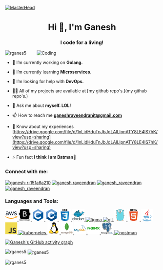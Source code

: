 [![MasterHead](https://developers.giphy.com/branch/master/static/api-512d36c09662682717108a38bbb5c57d.gif)](https://rganes5.io)
<h1 align="center">Hi 👋, I'm Ganesh</h1>
<h3 align="center">I code for a living!</h3>
<img align="right" alt="Coding" width="400" src="https://i.pinimg.com/736x/74/66/34/746634fe2d718c4fc27b435eccfad584--coding-java.jpg">


<p align="left"> <img src="https://komarev.com/ghpvc/?username=rganes5&label=Profile%20views&color=0e75b6&style=flat" alt="rganes5" /> </p>


- 🔭 I’m currently working on **Golang.**

- 🌱 I’m currently learning **Microservices.**

- 🤝 I’m looking for help with **DevOps.**

- 👨‍💻 All of my projects are available at [my github repo's.](my github repo's.)

- 💬 Ask me about **myself. LOL!**

- 📫 How to reach me **ganeshraveendranit@gmail.com**

- 📄 Know about my experiences [https://drive.google.com/file/d/1nLidHduTnJbJdLAlLIpnATY8LE4IS7hK/view?usp=sharing](https://drive.google.com/file/d/1nLidHduTnJbJdLAlLIpnATY8LE4IS7hK/view?usp=sharing)

- ⚡ Fun fact **I think I am Batman🦇**

<h3 align="left">Connect with me:</h3>
<p align="left">
<a href="https://linkedin.com/in/ganesh-r-151a6a210" target="blank"><img align="center" src="https://raw.githubusercontent.com/rahuldkjain/github-profile-readme-generator/master/src/images/icons/Social/linked-in-alt.svg" alt="ganesh-r-151a6a210" height="30" width="40" /></a>
<a href="https://fb.com/ganesh raveendran" target="blank"><img align="center" src="https://raw.githubusercontent.com/rahuldkjain/github-profile-readme-generator/master/src/images/icons/Social/facebook.svg" alt="ganesh raveendran" height="30" width="40" /></a>
<a href="https://instagram.com/ganesh_raveendran" target="blank"><img align="center" src="https://raw.githubusercontent.com/rahuldkjain/github-profile-readme-generator/master/src/images/icons/Social/instagram.svg" alt="ganesh_raveendran" height="30" width="40" /></a>
<a href="https://www.leetcode.com/ganesh_raveendran" target="blank"><img align="center" src="https://raw.githubusercontent.com/rahuldkjain/github-profile-readme-generator/master/src/images/icons/Social/leet-code.svg" alt="ganesh_raveendran" height="30" width="40" /></a>
</p>

<h3 align="left">Languages and Tools:</h3>
<p align="left"> <a href="https://aws.amazon.com" target="_blank" rel="noreferrer"> <img src="https://raw.githubusercontent.com/devicons/devicon/master/icons/amazonwebservices/amazonwebservices-original-wordmark.svg" alt="aws" width="40" height="40"/> </a> <a href="https://getbootstrap.com" target="_blank" rel="noreferrer"> <img src="https://raw.githubusercontent.com/devicons/devicon/master/icons/bootstrap/bootstrap-plain-wordmark.svg" alt="bootstrap" width="40" height="40"/> </a> <a href="https://www.cprogramming.com/" target="_blank" rel="noreferrer"> <img src="https://raw.githubusercontent.com/devicons/devicon/master/icons/c/c-original.svg" alt="c" width="40" height="40"/> </a> <a href="https://www.w3schools.com/cpp/" target="_blank" rel="noreferrer"> <img src="https://raw.githubusercontent.com/devicons/devicon/master/icons/cplusplus/cplusplus-original.svg" alt="cplusplus" width="40" height="40"/> </a> <a href="https://www.w3schools.com/css/" target="_blank" rel="noreferrer"> <img src="https://raw.githubusercontent.com/devicons/devicon/master/icons/css3/css3-original-wordmark.svg" alt="css3" width="40" height="40"/> </a> <a href="https://www.docker.com/" target="_blank" rel="noreferrer"> <img src="https://raw.githubusercontent.com/devicons/devicon/master/icons/docker/docker-original-wordmark.svg" alt="docker" width="40" height="40"/> </a> <a href="https://www.figma.com/" target="_blank" rel="noreferrer"> <img src="https://www.vectorlogo.zone/logos/figma/figma-icon.svg" alt="figma" width="40" height="40"/> </a> <a href="https://git-scm.com/" target="_blank" rel="noreferrer"> <img src="https://www.vectorlogo.zone/logos/git-scm/git-scm-icon.svg" alt="git" width="40" height="40"/> </a> <a href="https://golang.org" target="_blank" rel="noreferrer"> <img src="https://raw.githubusercontent.com/devicons/devicon/master/icons/go/go-original.svg" alt="go" width="40" height="40"/> </a> <a href="https://www.w3.org/html/" target="_blank" rel="noreferrer"> <img src="https://raw.githubusercontent.com/devicons/devicon/master/icons/html5/html5-original-wordmark.svg" alt="html5" width="40" height="40"/> </a> <a href="https://www.java.com" target="_blank" rel="noreferrer"> <img src="https://raw.githubusercontent.com/devicons/devicon/master/icons/java/java-original.svg" alt="java" width="40" height="40"/> </a> <a href="https://developer.mozilla.org/en-US/docs/Web/JavaScript" target="_blank" rel="noreferrer"> <img src="https://raw.githubusercontent.com/devicons/devicon/master/icons/javascript/javascript-original.svg" alt="javascript" width="40" height="40"/> </a> <a href="https://kubernetes.io" target="_blank" rel="noreferrer"> <img src="https://www.vectorlogo.zone/logos/kubernetes/kubernetes-icon.svg" alt="kubernetes" width="40" height="40"/> </a> <a href="https://www.linux.org/" target="_blank" rel="noreferrer"> <img src="https://raw.githubusercontent.com/devicons/devicon/master/icons/linux/linux-original.svg" alt="linux" width="40" height="40"/> </a> <a href="https://www.mongodb.com/" target="_blank" rel="noreferrer"> <img src="https://raw.githubusercontent.com/devicons/devicon/master/icons/mongodb/mongodb-original-wordmark.svg" alt="mongodb" width="40" height="40"/> </a> <a href="https://www.mysql.com/" target="_blank" rel="noreferrer"> <img src="https://raw.githubusercontent.com/devicons/devicon/master/icons/mysql/mysql-original-wordmark.svg" alt="mysql" width="40" height="40"/> </a> <a href="https://www.nginx.com" target="_blank" rel="noreferrer"> <img src="https://raw.githubusercontent.com/devicons/devicon/master/icons/nginx/nginx-original.svg" alt="nginx" width="40" height="40"/> </a> <a href="https://www.postgresql.org" target="_blank" rel="noreferrer"> <img src="https://raw.githubusercontent.com/devicons/devicon/master/icons/postgresql/postgresql-original-wordmark.svg" alt="postgresql" width="40" height="40"/> </a> <a href="https://postman.com" target="_blank" rel="noreferrer"> <img src="https://www.vectorlogo.zone/logos/getpostman/getpostman-icon.svg" alt="postman" width="40" height="40"/> </a> </p>

[![Ganesh's GitHub activity graph](https://activity-graph.herokuapp.com/graph?username=rganes5&&theme=xcode)](https://github.com/rganes5)

<p><img align="left" src="https://github-readme-stats.vercel.app/api/top-langs?username=rganes5&show_icons=true&locale=en&layout=compact&theme=tokyonight" alt="rganes5" /></p>

<p>&nbsp;<img align="center" src="https://github-readme-stats.vercel.app/api?username=rganes5&show_icons=true&locale=en&theme=tokyonight" alt="rganes5" /></p>

<p><img align="center" src="https://github-readme-streak-stats.herokuapp.com/?user=rganes5&&theme=tokyonight" alt="rganes5" /></p>
